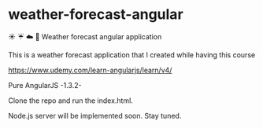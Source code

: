 # weather-forecast-angular
:sunny: :umbrella: :cloud: :rainbow: Weather forecast angular application


This is a weather forecast application that I created while having this course 

https://www.udemy.com/learn-angularjs/learn/v4/

Pure AngularJS -1.3.2-

Clone the repo and run the index.html.

Node.js server will be implemented soon. Stay tuned. 
